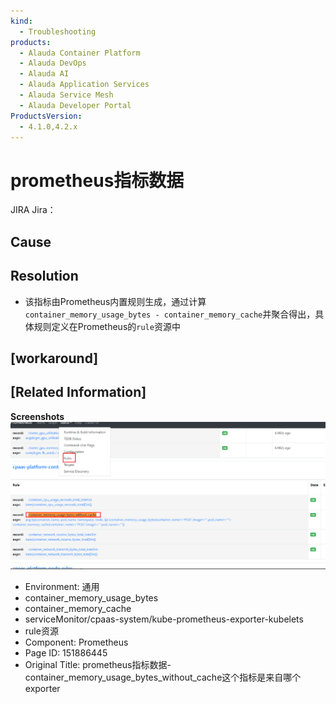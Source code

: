 ```yaml
---
kind:
  - Troubleshooting
products:
  - Alauda Container Platform
  - Alauda DevOps
  - Alauda AI
  - Alauda Application Services
  - Alauda Service Mesh
  - Alauda Developer Portal
ProductsVersion:
  - 4.1.0,4.2.x
---
```

<!-- A type of document that involves encountering a fault, diagnosing it, performing root cause analysis, and providing solutions. -->

# prometheus指标数据

JIRA Jira：

## Cause

## Resolution
- 该指标由Prometheus内置规则生成，通过计算`container_memory_usage_bytes - container_memory_cache`并聚合得出，具体规则定义在Prometheus的`rule`资源中

## [workaround]

## [Related Information]
**Screenshots**
![](assets/prometheuszhi-biao-shu-ju-container-memory-usage-bytes-without-cachezhe-ge-zhi-b/image2023-6-27_15-28-32.png)
- Environment: 通用
- container_memory_usage_bytes
- container_memory_cache
- serviceMonitor/cpaas-system/kube-prometheus-exporter-kubelets
- rule资源
- Component: Prometheus
- Page ID: 151886445
- Original Title: prometheus指标数据-container_memory_usage_bytes_without_cache这个指标是来自哪个exporter
